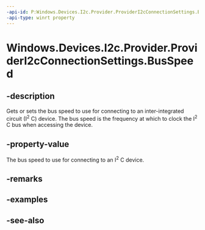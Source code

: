 ----api-id: P:Windows.Devices.I2c.Provider.ProviderI2cConnectionSettings.BusSpeed
-api-type: winrt property
---<!-- Property syntaxpublic Windows.Devices.I2c.Provider.ProviderI2cBusSpeed BusSpeed { get;  set; }--># Windows.Devices.I2c.Provider.ProviderI2cConnectionSettings.BusSpeed## -descriptionGets or sets the bus speed to use for connecting to an inter-integrated circuit (I<sup>2</sup> C) device. The bus speed is the frequency at which to clock the I<sup>2</sup> C bus when accessing the device.## -property-valueThe bus speed to use for connecting to an I<sup>2</sup> C device.## -remarks## -examples## -see-also